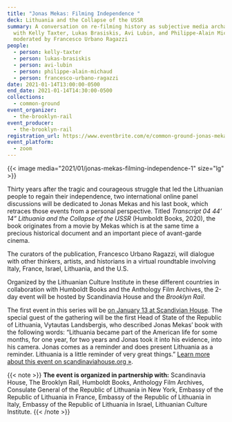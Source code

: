 ```yaml
---
title: "Jonas Mekas: Filming Independence "
deck: Lithuania and the Collapse of the USSR
summary: A conversation on re-filming history as subjective media archaeology
  with Kelly Taxter, Lukas Brasiskis, Avi Lubin, and Philippe-Alain Michaud,
  moderated by Francesco Urbano Ragazzi
people:
  - person: kelly-taxter
  - person: lukas-brasiskis
  - person: avi-lubin
  - person: philippe-alain-michaud
  - person: francesco-urbano-ragazzi
date: 2021-01-14T13:00:00-0500
end_date: 2021-01-14T14:30:00-0500
collections:
  - common-ground
event_organizer:
  - the-brooklyn-rail
event_producer:
  - the-brooklyn-rail
registration_url: https://www.eventbrite.com/e/common-ground-jonas-mekas-filming-independence-tickets-135558576351
event_platform:
  - zoom
---
```

{{< image media="2021/01/jonas-mekas-filming-independence-1" size="lg" >}}

Thirty years after the tragic and courageous struggle that led the Lithuanian people to regain their independence, two international online panel discussions will be dedicated to Jonas Mekas and his last book, which retraces those events from a personal perspective. Titled *Transcript 04 44’ 14” Lithuania and the Collapse of the USSR* (Humboldt Books, 2020), the book originates from a movie by Mekas which is at the same time a precious historical document and an important piece of avant-garde cinema.

The curators of the publication, Francesco Urbano Ragazzi, will dialogue with other thinkers, artists, and historians in a virtual roundtable involving Italy, France, Israel, Lithuania, and the U.S.

Organized by the Lithuanian Culture Institute in these different countries in collaboration with Humboldt Books and the Anthology Film Archives, the 2-day event will be hosted by Scandinavia House and the *Brooklyn Rail*.

The first event in this series will be [on January 13 at Scandivian House](http://www.scandinaviahouse.org/events/virtual-panel-jonas-mekas-filming-independence/). The special guest of the gathering will be the first Head of State of the Republic of Lithuania, Vytautas Landsbergis, who described Jonas Mekas’ book with the following words: “Lithuania became part of the American life for some months, for one year, for two years and Jonas took it into his evidence, into his camera. Jonas comes as a reminder and does present Lithuania as a reminder. Lithuania is a little reminder of very great things.” [Learn more about this event on scandinaviahouse.org »](http://www.scandinaviahouse.org/events/virtual-panel-jonas-mekas-filming-independence/).

{{< note >}} **The event is organized in partnership with:** Scandinavia House, The Brooklyn Rail, Humboldt Books, Anthology Film Archives, Consulate General of the Republic of Lithuania in New York, Embassy of the Republic of Lithuania in France, Embassy of the Republic of Lithuania in Italy, Embassy of the Republic of Lithuania in Israel, Lithuanian Culture Institute. {{< /note >}}